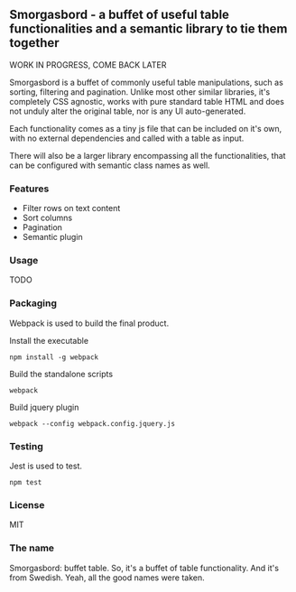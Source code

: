 ## Smorgasbord - a buffet of useful table functionalities and a semantic library to tie them together

WORK IN PROGRESS, COME BACK LATER

Smorgasbord is a buffet of commonly useful table manipulations, such as sorting, filtering and pagination. Unlike most other similar libraries, it's
completely CSS agnostic, works with pure standard table HTML and does not unduly alter the original table, nor is any UI auto-generated.

Each functionality comes as a tiny js file that can be included on it's own, with no external dependencies and called with a table as input.

There will also be a larger library encompassing all the functionalities, that can be configured with semantic class names as well.

### Features

* Filter rows on text content
* Sort columns
* Pagination
* Semantic plugin

### Usage

TODO

### Packaging

Webpack is used to build the final product.

Install the executable

	npm install -g webpack

Build the standalone scripts

	webpack

Build jquery plugin

	webpack --config webpack.config.jquery.js

### Testing

Jest is used to test.

	npm test

### License

MIT

### The name

Smorgasbord: buffet table. So, it's a buffet of table functionality. And it's from Swedish. Yeah, all the good names were taken.
